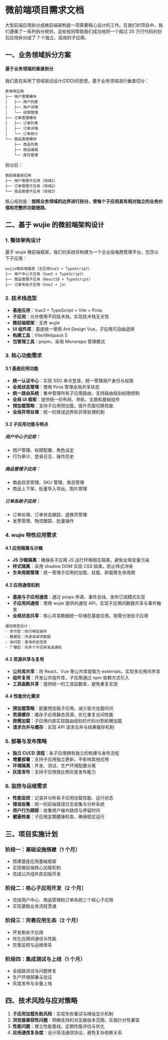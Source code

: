 # 微前端项目需求文档

大型前端应用拆分成微前端架构是一项需要精心设计的工作。在我们的项目中，我们遵循了一系列拆分规则，这些规则帮助我们成功地将一个超过 20 万行代码的巨石应用拆分成了 7 个独立、高效的子应用。

## 一、业务领域拆分方案

#### 基于业务领域的垂直拆分

我们首先采用了领域驱动设计(DDD)的思想，基于业务领域进行垂直切分：

```
原单体应用
├── 用户管理模块
│   ├── 用户列表
│   ├── 用户详情
│   └── 权限管理
├── 订单管理模块
│   ├── 订单列表
│   ├── 订单详情
│   └── 订单统计
└── 商品管理模块
    ├── 商品列表
    ├── 商品编辑
    └── 库存管理
```

拆分后：

```
微前端基座应用
├── 用户管理子应用（领域1）
├── 订单管理子应用（领域2）
└── 商品管理子应用（领域3）
```

核心规则是：**按照业务领域的边界进行拆分，使每个子应用具有相对独立的业务价值和完整的功能链路**。

## 二、基于 wujie 的微前端架构设计

### 1. 整体架构设计

基于 wujie 微前端框架，我们的系统将构建为一个企业级电商管理平台，包含以下子应用：

```
wujie微前端基座（主应用Vue3 + TypeScript）
├── 用户中心子应用（Vue3 + TypeScript）
├── 商品管理子应用（React18 + TypeScript）
├── 订单系统子应用（Vue2 + js）
```

### 2. 技术栈选型

- **基座应用**：Vue3 + TypeScript + Vite + Pinia
- **子应用**：允许使用不同技术栈，实现技术栈无关性
- **微前端框架**：无界 wujie
- **UI 组件库**：基座统一使用 Ant Design Vue，子应用可自由选择
- **构建工具**：Vite/Webpack 5
- **包管理工具**：pnpm，采用 Monorepo 管理模式

### 3. 核心功能需求

#### 3.1 基座应用功能

- **统一认证中心**：实现 SSO 单点登录，统一管理用户身份与权限
- **全局状态管理**：使用 Pinia 管理全局共享状态
- **统一路由系统**：集中管理所有子应用路由，支持路由级别权限控制
- **全局 UI 框架**：提供统一的布局、导航、主题和基础组件
- **预加载策略**：支持子应用预加载，提升页面切换性能
- **全局异常处理**：统一的错误边界和异常处理机制

#### 3.2 子应用功能与特点

##### 用户中心子应用：

- 用户管理、权限配置、角色设定
- 行为审计、登录日志、操作历史

##### 商品管理子应用：

- 商品信息管理、SKU 管理、类目管理
- 商品上下架、批量导入导出、图片管理

##### 订单系统子应用：

- 订单处理、订单状态跟踪、退换货管理
- 发票管理、物流跟踪、批量操作

### 4. wujie 特性应用需求

#### 4.1 应用隔离与沙箱

- **JS 沙箱隔离**：确保各子应用 JS 运行环境相互隔离，避免全局变量污染
- **样式隔离**：采用 shadow DOM 实现 CSS 隔离，防止样式冲突
- **生命周期管理**：统一管理子应用的加载、挂载、卸载等生命周期

#### 4.2 应用通信机制

- **基座与子应用通信**：通过 props 传递、事件总线、发布订阅模式实现
- **子应用间通信**：使用 wujie 提供的通信 API，实现子应用间数据共享与事件触发
- **全局状态共享**：核心共享数据统一存储在基座应用，按需分发给子应用

```
通信类型设计：
- 命令型：执行特定操作
- 数据型：传递或请求数据
- 询问型：查询状态信息
- 广播型：向多个子应用发送通知
```

#### 4.3 资源共享与复用

- **公共库共享**：将 React、Vue 等公共库提取为 externals，实现多应用间共享
- **组件复用**：开发公共组件库，子应用通过 npm 依赖方式引入
- **工具函数共享**：提供统一的工具函数库，避免重复实现

#### 4.4 性能优化需求

- **预加载策略**：配置预加载子应用，减少首次加载时间
- **资源缓存**：缓存子应用静态资源，优化重复访问性能
- **按需加载**：子应用内部实现路由级别的代码分割和懒加载
- **请求合并与缓存**：实现 API 请求合并与结果缓存机制

### 5. 部署与发布策略

- **独立 CI/CD 流程**：各子应用拥有独立的构建与发布流程
- **增量部署**：支持子应用独立更新，不影响其他应用
- **环境隔离**：开发、测试、生产环境配置分离
- **灰度发布**：支持子应用按比例灰度发布能力

### 6. 监控与运维需求

- **性能监控**：记录并分析各子应用加载性能、运行状态
- **错误收集**：统一的前端错误日志收集与分析系统
- **用户行为跟踪**：收集用户操作路径与停留时间
- **健康检查**：子应用定期健康检查，确保稳定运行

## 三、项目实施计划

### 阶段一：基础设施搭建（1 个月）

- 搭建基座应用基础框架
- 实现微前端核心加载机制
- 完成公共组件库初版开发

### 阶段二：核心子应用开发（2 个月）

- 完成用户中心、商品管理和订单系统三个核心子应用
- 实现基础业务流程贯通

### 阶段三：完善应用生态（2 个月）

- 开发剩余子应用
- 优化应用间通信与性能
- 完善监控与运维体系

### 阶段四：集成测试与上线（1 个月）

- 全链路测试与问题修复
- 生产环境部署与验证
- 灰度发布与全量上线

## 四、技术风险与应对策略

1. **子应用加载失败风险**：实现失败重试与降级显示机制
2. **浏览器兼容性问题**：明确支持的浏览器版本范围，实施针对性兼容
3. **性能问题**：建立性能基线，定期性能评估与优化
4. **应用通信复杂度**：设计简洁通信协议，避免复杂依赖关系
